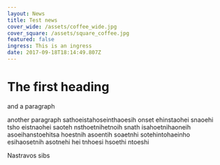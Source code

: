 ```yaml
---
layout: News
title: Test news
cover_wide: /assets/coffee_wide.jpg
cover_square: /assets/square_coffee.jpg
featured: false
ingress: This is an ingress
date: 2017-09-18T18:14:49.807Z
---
```

# The first heading

and a paragraph

another paragraph sathoeistahoseinthaoesih onset ehinstaohei snaoehi tsho eistnaohei saoteh nsthoetnihetnoih snath isahoetnihaoneih asoeihanstoehitsa hoestnih asoentih soaetnhi sotehintohaeinho esihaosetnih asotnehi hei tnhoesi hsoethi ntoeshi

Nastravos sibs


